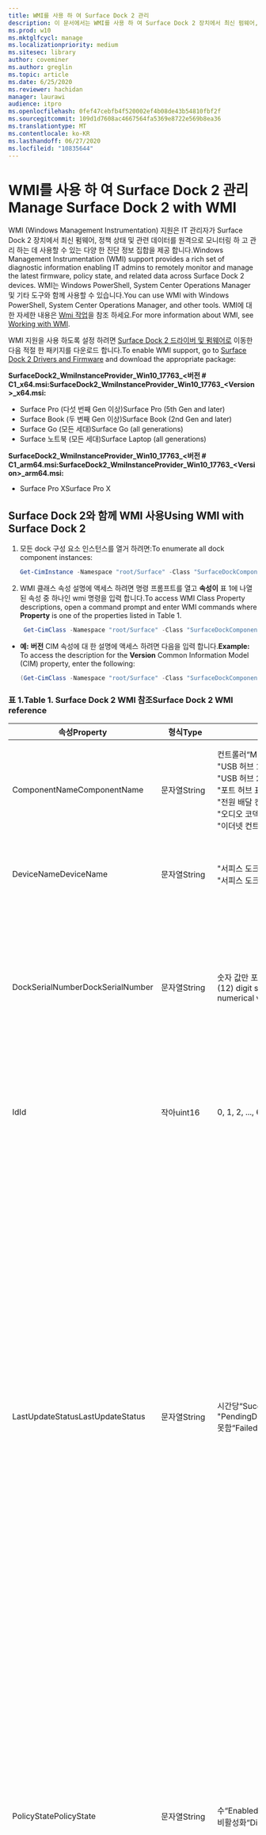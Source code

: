 ```yaml
---
title: WMI를 사용 하 여 Surface Dock 2 관리
description: 이 문서에서는 WMI를 사용 하 여 Surface Dock 2 장치에서 최신 펌웨어, 정책 상태 및 관련 데이터를 원격으로 모니터링 하 고 관리 하는 방법에 대해 설명 합니다.
ms.prod: w10
ms.mktglfcycl: manage
ms.localizationpriority: medium
ms.sitesec: library
author: coveminer
ms.author: greglin
ms.topic: article
ms.date: 6/25/2020
ms.reviewer: hachidan
manager: laurawi
audience: itpro
ms.openlocfilehash: 0fef47cebfb4f520002ef4b08de43b54810fbf2f
ms.sourcegitcommit: 109d1d7608ac4667564fa5369e8722e569b8ea36
ms.translationtype: MT
ms.contentlocale: ko-KR
ms.lasthandoff: 06/27/2020
ms.locfileid: "10835644"
---
```

# <span data-ttu-id="88d44-103">WMI를 사용 하 여 Surface Dock 2 관리</span><span class="sxs-lookup"><span data-stu-id="88d44-103">Manage Surface Dock 2 with WMI</span></span>

<span data-ttu-id="88d44-104">WMI (Windows Management Instrumentation) 지원은 IT 관리자가 Surface Dock 2 장치에서 최신 펌웨어, 정책 상태 및 관련 데이터를 원격으로 모니터링 하 고 관리 하는 데 사용할 수 있는 다양 한 진단 정보 집합을 제공 합니다.</span><span class="sxs-lookup"><span data-stu-id="88d44-104">Windows Management Instrumentation (WMI) support provides a rich set of diagnostic information enabling IT admins to remotely monitor and manage the latest firmware, policy state, and related data across Surface Dock 2 devices.</span></span> <span data-ttu-id="88d44-105">WMI는 Windows PowerShell, System Center Operations Manager 및 기타 도구와 함께 사용할 수 있습니다.</span><span class="sxs-lookup"><span data-stu-id="88d44-105">You can use WMI with Windows PowerShell, System Center Operations Manager, and other tools.</span></span> <span data-ttu-id="88d44-106">WMI에 대 한 자세한 내용은 [Wmi 작업](https://docs.microsoft.com/powershell/scripting/learn/ps101/07-working-with-wmi?view=powershell-5.1)을 참조 하세요.</span><span class="sxs-lookup"><span data-stu-id="88d44-106">For more information about WMI, see [Working with WMI](https://docs.microsoft.com/powershell/scripting/learn/ps101/07-working-with-wmi?view=powershell-5.1).</span></span> 

<span data-ttu-id="88d44-107">WMI 지원을 사용 하도록 설정 하려면 [Surface Dock 2 드라이버 및 펌웨어로](https://www.microsoft.com/download/details.aspx?id=101317) 이동한 다음 적절 한 패키지를 다운로드 합니다.</span><span class="sxs-lookup"><span data-stu-id="88d44-107">To enable WMI support, go to [Surface Dock 2 Drivers and Firmware](https://www.microsoft.com/download/details.aspx?id=101317) and download the appropriate package:</span></span>

**<span data-ttu-id="88d44-108">SurfaceDock2_WmiInstanceProvider_Win10_17763_&#60;버전 # C1_x64.msi:</span><span class="sxs-lookup"><span data-stu-id="88d44-108">SurfaceDock2_WmiInstanceProvider_Win10_17763_&#60;Version&#62;_x64.msi:</span></span>**<br>

- <span data-ttu-id="88d44-109">Surface Pro (다섯 번째 Gen 이상)</span><span class="sxs-lookup"><span data-stu-id="88d44-109">Surface Pro (5th Gen and later)</span></span>
- <span data-ttu-id="88d44-110">Surface Book (두 번째 Gen 이상)</span><span class="sxs-lookup"><span data-stu-id="88d44-110">Surface Book (2nd Gen and later)</span></span>
- <span data-ttu-id="88d44-111">Surface Go (모든 세대)</span><span class="sxs-lookup"><span data-stu-id="88d44-111">Surface Go (all generations)</span></span>
- <span data-ttu-id="88d44-112">Surface 노트북 (모든 세대)</span><span class="sxs-lookup"><span data-stu-id="88d44-112">Surface Laptop (all generations)</span></span>

 **<span data-ttu-id="88d44-113">SurfaceDock2_WmiInstanceProvider_Win10_17763_&#60;버전 # C1_arm64.msi:</span><span class="sxs-lookup"><span data-stu-id="88d44-113">SurfaceDock2_WmiInstanceProvider_Win10_17763_&#60;Version&#62;_arm64.msi:</span></span>** <br>

- <span data-ttu-id="88d44-114">Surface Pro X</span><span class="sxs-lookup"><span data-stu-id="88d44-114">Surface Pro X</span></span>

## <span data-ttu-id="88d44-115">Surface Dock 2와 함께 WMI 사용</span><span class="sxs-lookup"><span data-stu-id="88d44-115">Using WMI with Surface Dock 2</span></span>

1. <span data-ttu-id="88d44-116">모든 dock 구성 요소 인스턴스를 열거 하려면:</span><span class="sxs-lookup"><span data-stu-id="88d44-116">To enumerate all dock component instances:</span></span>

    ```PowerShell
    Get-CimInstance -Namespace "root/Surface" -Class "SurfaceDockComponent" 
    ```
2. <span data-ttu-id="88d44-117">WMI 클래스 속성 설명에 액세스 하려면 명령 프롬프트를 열고 **속성이** 표 1에 나열 된 속성 중 하나인 wmi 명령을 입력 합니다.</span><span class="sxs-lookup"><span data-stu-id="88d44-117">To access WMI Class Property descriptions, open a command prompt and enter WMI commands where **Property** is one of the properties listed in Table 1.</span></span>

    ```PowerShell
     Get-CimClass -Namespace "root/Surface" -Class "SurfaceDockComponent").CimClassProperties["<Property>"]
    ```

- <span data-ttu-id="88d44-118">**예:** **버전** CIM 속성에 대 한 설명에 액세스 하려면 다음을 입력 합니다.</span><span class="sxs-lookup"><span data-stu-id="88d44-118">**Example:** To access the description for the **Version** Common Information Model (CIM) property, enter the following:</span></span>
    ```PowerShell
    (Get-CimClass -Namespace "root/Surface" -Class "SurfaceDockComponent").CimClassProperties["Version"].Qualifiers["Description"].Value
    ```
 
 ### <span data-ttu-id="88d44-119">표 1.</span><span class="sxs-lookup"><span data-stu-id="88d44-119">Table 1.</span></span> <span data-ttu-id="88d44-120">Surface Dock 2 WMI 참조</span><span class="sxs-lookup"><span data-stu-id="88d44-120">Surface Dock 2 WMI reference</span></span>

| <span data-ttu-id="88d44-121">속성</span><span class="sxs-lookup"><span data-stu-id="88d44-121">Property</span></span>         | <span data-ttu-id="88d44-122">형식</span><span class="sxs-lookup"><span data-stu-id="88d44-122">Type</span></span>   | <span data-ttu-id="88d44-123">예상 값</span><span class="sxs-lookup"><span data-stu-id="88d44-123">Expected Value(s)</span></span>                                                                                                                                                                                                            | <span data-ttu-id="88d44-124">설명</span><span class="sxs-lookup"><span data-stu-id="88d44-124">Description</span></span>                                                                                                                                                                                                                                                                                                                                                                                                                                                                                                                                                                                                                                                                                                                                                                                                                                                                                                                                                                                                                                                                                                                                                                                                                                                                                                                                                                                                                                                                                                                                                                                                                                                                                                                                                                                                 |
| ---------------- | ------ | ---------------------------------------------------------------------------------------------------------------------------------------------------------------------------------------------------------------------------- | ----------------------------------------------------------------------------------------------------------------------------------------------------------------------------------------------------------------------------------------------------------------------------------------------------------------------------------------------------------------------------------------------------------------------------------------------------------------------------------------------------------------------------------------------------------------------------------------------------------------------------------------------------------------------------------------------------------------------------------------------------------------------------------------------------------------------------------------------------------------------------------------------------------------------------------------------------------------------------------------------------------------------------------------------------------------------------------------------------------------------------------------------------------------------------------------------------------------------------------------------------------------------------------------------------------------------------------------------------------------------------------------------------------------------------------------------------------------------------------------------------------------------------------------------------------------------------------------------------------------------------------------------------------------------------------------------------------------------------------------------------------------------------------------------------------- |
| <span data-ttu-id="88d44-125">ComponentName</span><span class="sxs-lookup"><span data-stu-id="88d44-125">ComponentName</span></span>    | <span data-ttu-id="88d44-126">문자열</span><span class="sxs-lookup"><span data-stu-id="88d44-126">String</span></span> | <span data-ttu-id="88d44-127">컨트롤러</span><span class="sxs-lookup"><span data-stu-id="88d44-127">“Microcontroller”</span></span> <br><span data-ttu-id="88d44-128">"USB 허브 1"</span><span class="sxs-lookup"><span data-stu-id="88d44-128">“USB Hub 1”</span></span> <br><span data-ttu-id="88d44-129">"USB 허브 2"</span><span class="sxs-lookup"><span data-stu-id="88d44-129">“USB Hub 2”</span></span> <br><span data-ttu-id="88d44-130">"포트 허브 표시"</span><span class="sxs-lookup"><span data-stu-id="88d44-130">“Display Port Hub”</span></span> <br><span data-ttu-id="88d44-131">"전원 배달 컨트롤러"</span><span class="sxs-lookup"><span data-stu-id="88d44-131">“Power Delivery Controller”</span></span> <br><span data-ttu-id="88d44-132">"오디오 코덱"</span><span class="sxs-lookup"><span data-stu-id="88d44-132">“Audio Codec”</span></span> <br><span data-ttu-id="88d44-133">"이더넷 컨트롤러"</span><span class="sxs-lookup"><span data-stu-id="88d44-133">“Ethernet Controller”</span></span>                                                                         | <span data-ttu-id="88d44-134">다음 속성에는 제공 되는 CIM (Common Information Model) 클래스 데이터에 해당 하는 장치 구성 요소의 특정 이름이 나열 됩니다.</span><span class="sxs-lookup"><span data-stu-id="88d44-134">The following property lists the specific name of the device component that the accompanying Common Information Model (CIM) class data corresponds to.</span></span>                                                                                                                                                                                                                                                                                                                                                                                                                                                                                                                                                                                                                                                                                                                                                                                                                                                                                                                                                                                                                                                                                                                                                                                                                                                                                                                                                                                                                                                                                                                                                                                                                                                  |
| <span data-ttu-id="88d44-135">DeviceName</span><span class="sxs-lookup"><span data-stu-id="88d44-135">DeviceName</span></span>       | <span data-ttu-id="88d44-136">문자열</span><span class="sxs-lookup"><span data-stu-id="88d44-136">String</span></span> | <span data-ttu-id="88d44-137">"서피스 도크 1"</span><span class="sxs-lookup"><span data-stu-id="88d44-137">“Surface Dock 1”</span></span> <br><span data-ttu-id="88d44-138">"서피스 도크 2"</span><span class="sxs-lookup"><span data-stu-id="88d44-138">“Surface Dock 2”</span></span>                                                                                                                                                                                        | <span data-ttu-id="88d44-139">다음 속성에는 특정 장치 구성 요소가 속한 dock 장치의 이름이 포함 되어 있습니다.</span><span class="sxs-lookup"><span data-stu-id="88d44-139">The following property contains the name of the dock device that the specific device component belongs to.</span></span>                                                                                                                                                                                                                                                                                                                                                                                                                                                                                                                                                                                                                                                                                                                                                                                                                                                                                                                                                                                                                                                                                                                                                                                                                                                                                                                                                                                                                                                                                                                                                                                                                                                                                               |
| <span data-ttu-id="88d44-140">DockSerialNumber</span><span class="sxs-lookup"><span data-stu-id="88d44-140">DockSerialNumber</span></span> | <span data-ttu-id="88d44-141">문자열</span><span class="sxs-lookup"><span data-stu-id="88d44-141">String</span></span> | <span data-ttu-id="88d44-142">숫자 값만 포함 하는 12 개의 숫자 일련 번호</span><span class="sxs-lookup"><span data-stu-id="88d44-142">A twelve (12) digit serial number containing only numerical values</span></span>                                                                                                                                                           | <span data-ttu-id="88d44-143">다음 속성은 연결 된 dock 장치의 일련 번호를 기록 합니다.</span><span class="sxs-lookup"><span data-stu-id="88d44-143">The following property records the serial number of the attached dock device.</span></span> <span data-ttu-id="88d44-144">이 일련 번호는 동일한 dock 장치에 속하는 모든 구성 요소에 대해 동일 합니다.</span><span class="sxs-lookup"><span data-stu-id="88d44-144">This serial number is the exact same for every component as they belong to the same dock device.</span></span> <span data-ttu-id="88d44-145">참조를 위해이 일련 번호를 실제로 서피스 도크 자체의 아래쪽에서 찾을 수 있습니다.</span><span class="sxs-lookup"><span data-stu-id="88d44-145">For reference, this serial number can be found physically on the underside of the Surface Dock itself.</span></span>                                                                                                                                                                                                                                                                                                                                                                                                                                                                                                                                                                                                                                                                                                                                                                                                                                                                                                                                                                                                                                                                                                                                                                                                                                                                                                                                                                                                                                                                                                                    |
| <span data-ttu-id="88d44-146">Id</span><span class="sxs-lookup"><span data-stu-id="88d44-146">Id</span></span>               | <span data-ttu-id="88d44-147">작아</span><span class="sxs-lookup"><span data-stu-id="88d44-147">uint16</span></span> | <span data-ttu-id="88d44-148">0, 1, 2, ..., 65535</span><span class="sxs-lookup"><span data-stu-id="88d44-148">0, 1, 2, ..., 65535</span></span>                                                                                                                                                                                                          | <span data-ttu-id="88d44-149">다음 속성은 0에서 시작 하 여 개수를 계산 하는 고유 Id입니다.</span><span class="sxs-lookup"><span data-stu-id="88d44-149">The following property is a unique Id that starts from zero (0) and counts up.</span></span> <span data-ttu-id="88d44-150">이 변수는 열거 된 WMI 인스턴스의 번호를 매기는 데 사용 됩니다.</span><span class="sxs-lookup"><span data-stu-id="88d44-150">This variable is used for numbering the enumerated WMI instances.</span></span>                                                                                                                                                                                                                                                                                                                                                                                                                                                                                                                                                                                                                                                                                                                                                                                                                                                                                                                                                                                                                                                                                                                                                                                                                                                                                                                                                                                                                                                                                                                                                                                                                                                        |
| <span data-ttu-id="88d44-151">LastUpdateStatus</span><span class="sxs-lookup"><span data-stu-id="88d44-151">LastUpdateStatus</span></span> | <span data-ttu-id="88d44-152">문자열</span><span class="sxs-lookup"><span data-stu-id="88d44-152">String</span></span> | <span data-ttu-id="88d44-153">시간당</span><span class="sxs-lookup"><span data-stu-id="88d44-153">“Success”</span></span> <br><span data-ttu-id="88d44-154">"PendingDockReattach"</span><span class="sxs-lookup"><span data-stu-id="88d44-154">“PendingDockReattach”</span></span> <br><span data-ttu-id="88d44-155">못함</span><span class="sxs-lookup"><span data-stu-id="88d44-155">“Failed”</span></span>                                                                                                                                                                             | <span data-ttu-id="88d44-156">다음 속성은 해당 장치 구성 요소에 대해 마지막으로 시도한 CFU (구성 요소 펌웨어 업데이트) 상태를 자세히 설명 합니다.</span><span class="sxs-lookup"><span data-stu-id="88d44-156">The following property details the last attempted Component Firmware Update (CFU) status for the device component in question.</span></span> <span data-ttu-id="88d44-157">사용할 수 있는 값은 **성공,** **보류 중인 도크** 다시 연결, **실패입니다.**</span><span class="sxs-lookup"><span data-stu-id="88d44-157">Possible values are: **Success,** **Pending Dock Reattach,** and **Failed.**</span></span><br><br><br><span data-ttu-id="88d44-158">- **성공** 하면 이전에 적용 한 새 펌웨어가 성공적으로 적용 되었음을 나타냅니다.</span><span class="sxs-lookup"><span data-stu-id="88d44-158">- **Success** indicates that previously applied new firmware was applied successfully</span></span><br><span data-ttu-id="88d44-159">- **보류 중인 Dock** 다시 연결 장치 구성 요소에 대해 보류 중인 새 업데이트가 있고 사용자가 Dock의 Surface connector를 분리 하 여 다시 연결 해야 새 업데이트를 적용할 수 있습니다.</span><span class="sxs-lookup"><span data-stu-id="88d44-159">- **Pending Dock Reattach** indicates there is a new update pending for the device component and the user must detach and reattach the Dock’s Surface connector in order to apply the new update.</span></span><br><span data-ttu-id="88d44-160">- **Failed** 는 CFU 프로세스 중에 적법 한 오류가 발생 했거나 주변 장치가 예상 버전으로 부팅 되지 않았다는 것을 나타냅니다.</span><span class="sxs-lookup"><span data-stu-id="88d44-160">- **Failed** indicates that a possible legitimate error occurred during the CFU process or the peripheral did not boot up in the expected version.</span></span> <span data-ttu-id="88d44-161">**실패** 한 경우 장치가 작동 하지 않음을 나타내는 것이 아니라 장치를 업데이트 하려고 할 때 오류가 발생 한 것입니다.</span><span class="sxs-lookup"><span data-stu-id="88d44-161">In the **Failed** case, this is not an indication that the device is not working, but rather something erroneous occurred when trying to update the device.</span></span> <span data-ttu-id="88d44-162">이러한 경우에는 이전 펌웨어가 계속 실행 됩니다.</span><span class="sxs-lookup"><span data-stu-id="88d44-162">In such case, the previous firmware will continue to run.</span></span>                                                                                                                                                                                                                                                                                                                                                                                                                                                                                                                                                                                                                                                                                                                                                                                                                                                                                                                         |
| <span data-ttu-id="88d44-163">PolicyState</span><span class="sxs-lookup"><span data-stu-id="88d44-163">PolicyState</span></span>      | <span data-ttu-id="88d44-164">문자열</span><span class="sxs-lookup"><span data-stu-id="88d44-164">String</span></span> | <span data-ttu-id="88d44-165">수</span><span class="sxs-lookup"><span data-stu-id="88d44-165">“Enabled”</span></span> <br><span data-ttu-id="88d44-166">비활성화</span><span class="sxs-lookup"><span data-stu-id="88d44-166">“Disabled”</span></span>                                                                                                                                                                                                     | <span data-ttu-id="88d44-167">다음 속성은 장치 구성 요소에 대 한 현재 Surface Enterprise 관리 모드 (SEMM) 정책을 나타냅니다.</span><span class="sxs-lookup"><span data-stu-id="88d44-167">The following property indicates the current Surface Enterprise Management Mode (SEMM) policy for the device component.</span></span> <span data-ttu-id="88d44-168">가능한 값은 **사용** 및 **사용 안 함입니다.**</span><span class="sxs-lookup"><span data-stu-id="88d44-168">Possible values are: **Enabled** and **Disabled.**</span></span><br><br><br><span data-ttu-id="88d44-169">- **ENABLED** mm 시스템에서 장치 구성 요소에 액세스 하 고 사용 하도록 호스트 디바이스에서 허용 했음을 나타냅니다.</span><span class="sxs-lookup"><span data-stu-id="88d44-169">- **Enabled** indicates that the SEMM system has allowed the host device to access and use the device component</span></span><br><span data-ttu-id="88d44-170">- **사용 안 함** 은 semm 시스템에서 장치 구성 요소를 액세스 하 고 사용 하는 것을 금지 했음을 나타냅니다.</span><span class="sxs-lookup"><span data-stu-id="88d44-170">- **Disabled** indicates that the SEMM system has disallowed and thereby prevented the host machine from accessing and using the device component.</span></span>                                                                                                                                                                                                                                                                                                                                                                                                                                                                                                                                                                                                                                                                                                                                                                                                                                                                                                                                                                                                                                                                                                                                                                                                                                                                                                                                                     |
| <span data-ttu-id="88d44-171">ProductId</span><span class="sxs-lookup"><span data-stu-id="88d44-171">ProductId</span></span>        | <span data-ttu-id="88d44-172">String []</span><span class="sxs-lookup"><span data-stu-id="88d44-172">String[]</span></span> | <span data-ttu-id="88d44-173">"지 수"에서 "0xFFFF" 까지의 각 범위에 해당 하는 16 진수 문자열 목록</span><span class="sxs-lookup"><span data-stu-id="88d44-173">A list of hex strings, which can each range from “0x0000” to “0xFFFF”</span></span>                                                                                                                                                        | <span data-ttu-id="88d44-174">다음 속성은 장치 구성 요소의 PID (Product Id)를 분류 합니다.</span><span class="sxs-lookup"><span data-stu-id="88d44-174">The following property classifies the Product Id (PID) of the device component.</span></span> <span data-ttu-id="88d44-175">둘 이상의 PID가 나열 될 수 있습니다.</span><span class="sxs-lookup"><span data-stu-id="88d44-175">It is possible for there to be more than one PID listed.</span></span> <span data-ttu-id="88d44-176">예를 들어 USB 허브의 경우 수퍼 속도 (SS)와 고속 (HS) 장치가 모두 단수형 "허브"로 lumped 됩니다.</span><span class="sxs-lookup"><span data-stu-id="88d44-176">In the case of a USB Hub, for example, both Super Speed (SS) and High Speed (HS) devices are lumped into a singular “Hub."</span></span> <span data-ttu-id="88d44-177">따라서이 배열 내에는 2 개의 Pid가 표시 됩니다.</span><span class="sxs-lookup"><span data-stu-id="88d44-177">Therefore, two (2) PIDs would be listed within this array.</span></span>                                                                                                                                                                                                                                                                                                                                                                                                                                                                                                                                                                                                                                                                                                                                                                                                                                                                                                                                                                                                                                                                                                                                                                                                                                                                                                                                                                                                                                                                           |
| <span data-ttu-id="88d44-178">Status</span><span class="sxs-lookup"><span data-stu-id="88d44-178">Status</span></span>           | <span data-ttu-id="88d44-179">문자열</span><span class="sxs-lookup"><span data-stu-id="88d44-179">String</span></span> | <span data-ttu-id="88d44-180">확인</span><span class="sxs-lookup"><span data-stu-id="88d44-180">“OK”</span></span> <br><span data-ttu-id="88d44-181">끊어지는</span><span class="sxs-lookup"><span data-stu-id="88d44-181">“Disconnected”</span></span> <br><span data-ttu-id="88d44-182">오류</span><span class="sxs-lookup"><span data-stu-id="88d44-182">“Error”</span></span> <br><span data-ttu-id="88d44-183">누락</span><span class="sxs-lookup"><span data-stu-id="88d44-183">“Missing”</span></span> <br><span data-ttu-id="88d44-184">"DeviceHandleInUse"</span><span class="sxs-lookup"><span data-stu-id="88d44-184">“DeviceHandleInUse”</span></span> <br><span data-ttu-id="88d44-185">비활성화</span><span class="sxs-lookup"><span data-stu-id="88d44-185">“Disabled”</span></span> <br><span data-ttu-id="88d44-186">"NotSupportedByWmi"</span><span class="sxs-lookup"><span data-stu-id="88d44-186">“NotSupportedByWmi”</span></span>                                                                                                             | <span data-ttu-id="88d44-187">다음 속성은 호스트 컴퓨터에 대 한 도크 연결 상태를 설명 합니다.</span><span class="sxs-lookup"><span data-stu-id="88d44-187">The following property describes the state of the Dock’s connection to the host machine.</span></span> <span data-ttu-id="88d44-188">사용할 수 있는 값은 **OK,** **Disconnected,** **Error,** **Missing,** **DeviceHandleInUse,\*\*\*\*Disabled,** **notsupportedbywmi입니다** .  </span><span class="sxs-lookup"><span data-stu-id="88d44-188">Possible values are: **OK,** **Disconnected,** **Error,** **Missing,** **DeviceHandleInUse,**  **Disabled,** and **NotSupportedByWmi.**</span></span> <br><span data-ttu-id="88d44-189">- **OK** 는 장치가 호스트 컴퓨터에 성공적으로 연결 되었고 문제가 존재 하지 않음을 나타내고,이는 해당 기능을 금지 합니다.</span><span class="sxs-lookup"><span data-stu-id="88d44-189">- **OK** indicates that the device is successfully connected to the host machine and no problems exist, which would inhibit its functionality</span></span> <br><span data-ttu-id="88d44-190">- **Disconnected** 는 모든 장치 구성 요소에 대 한 연결을 제공 하는 Surface connector가 현재 호스트 컴퓨터에 연결 되어 있지 않음을 나타냅니다.</span><span class="sxs-lookup"><span data-stu-id="88d44-190">- **Disconnected** indicates that the Surface connector, which provides the connection for all the device components, is currently not attached to the host machine.</span></span> <br><span data-ttu-id="88d44-191">- **오류** 는 디바이스 인스턴스에서 발생할 수 있는 문제를 나타내고 디바이스 인터페이스에 장치 관리자에서 노란색 느낌표가 표시 되는 것 보다 더 많은 경우 발생 한 오류 유형에 대 한 자세한 내용은 **StatusCode** 속성을 확인 하세요.</span><span class="sxs-lookup"><span data-stu-id="88d44-191">- **Error** indicates a potential issue with the device instance and the device interface has more than likely been labeled with a yellow exclamation point in the Device Manager – check the **StatusCode** property for more detailed information on the type of error that occurred.</span></span> <br><span data-ttu-id="88d44-192">- **Missing** 장치가 호스트 컴퓨터에 열거 되었다고 예상 했지만 어떤 이유로 든 지는 것을 나타냅니다.</span><span class="sxs-lookup"><span data-stu-id="88d44-192">- **Missing** indicates that the device was expected to have enumerated on the host machine, but for some reason did not.</span></span> <span data-ttu-id="88d44-193">**StatusCode** 속성은이 잘못 된 상황을 나타내기 위해 24 값을 보유 합니다.</span><span class="sxs-lookup"><span data-stu-id="88d44-193">The **StatusCode** property will hold the value of 24 to indicate this erroneous situation.</span></span><br><span data-ttu-id="88d44-194">- **DeviceHandleInUse** 는 다른 프로세스가 현재 장치와 통신 하 고 있음을 나타내며,이는 해당 통신 요청 으로부터이 WMI (Windows Management Instrumentation) 인스턴스 공급자를 금지 합니다.</span><span class="sxs-lookup"><span data-stu-id="88d44-194">- **DeviceHandleInUse** indicates that another process is currently communicating with the device, which prohibits this Windows Management Instrumentation (WMI) Instance Provider from its communication requests.</span></span> <span data-ttu-id="88d44-195">WMI 명령을 다시 실행 해 보세요!</span><span class="sxs-lookup"><span data-stu-id="88d44-195">Try executing your WMI command again!</span></span> <br> <span data-ttu-id="88d44-196">- **Disabled** 현재 Surface Enterprise 관리 모드 (semm) 정책이 허용 되지 않아 호스트 컴퓨터에서 장치 구성 요소에 액세스 하거나 사용 하지 못하도록 한다는 것을 나타냅니다.</span><span class="sxs-lookup"><span data-stu-id="88d44-196">- **Disabled** indicates that the current Surface Enterprise Management Mode (SEMM) policy has disallowed and thereby prevented the host machine from accessing and using the device component.</span></span> <span data-ttu-id="88d44-197">자세한 내용은 **Policystate** 속성 필드를 참조 하세요.</span><span class="sxs-lookup"><span data-stu-id="88d44-197">See the **PolicyState** property field for more information.</span></span><br><span data-ttu-id="88d44-198">- **Notsupportedbywmi** 는 연결 된 도크가 현재이 WMI 공급자에서 지원 되지 않음을 나타냅니다.</span><span class="sxs-lookup"><span data-stu-id="88d44-198">- **NotSupportedByWmi** indicates the connected dock is currently not supported by this WMI Provider.</span></span> <span data-ttu-id="88d44-199">이 상태는이 WMI 인스턴스 공급자가 현재 지원 하지 않는 Surface Dock 1에 대해 표시 됩니다.</span><span class="sxs-lookup"><span data-stu-id="88d44-199">This status will appear for the Surface Dock 1, which is currently not supported by this WMI Instance Provider.</span></span>|
| <span data-ttu-id="88d44-200">StatusCode</span><span class="sxs-lookup"><span data-stu-id="88d44-200">StatusCode</span></span>       | <span data-ttu-id="88d44-201">uint32</span><span class="sxs-lookup"><span data-stu-id="88d44-201">uint32</span></span> | <span data-ttu-id="88d44-202">CIM_LogicalDevice WMI 클래스 ( *cimwin32*내)에서 가져온 [장치 관리자 오류 코드](https://docs.microsoft.com/windows-hardware/drivers/install/device-manager-error-messages)</span><span class="sxs-lookup"><span data-stu-id="88d44-202">[Device Manager Error Code](https://docs.microsoft.com/windows-hardware/drivers/install/device-manager-error-messages) obtained from the CIM_LogicalDevice WMI Class (within *cimwin32.mof*)</span></span> | <span data-ttu-id="88d44-203">다음 속성은 지정 된 dock 구성 요소에 대 한 장치 관리자 오류 코드를 제공 합니다.</span><span class="sxs-lookup"><span data-stu-id="88d44-203">The following property provides the Device Manager error code for the given dock component.</span></span> <span data-ttu-id="88d44-204">값 0은 dock 구성 요소가 올바르게 작동 하 고 있음을 나타냅니다. 값이 0 보다 크면 dock 구성 요소에 문제가 있거나 오류가 발생할 수 있음을 나타냅니다.</span><span class="sxs-lookup"><span data-stu-id="88d44-204">A value of zero (0) indicates that the dock component is working correctly; a value greater than zero (0) indicates an issue or a possible error with the dock component.</span></span> <span data-ttu-id="88d44-205">Dock 구성 요소는 여러 장치 인터페이스로 열거 될 수 있기 때문에 추가 장치 관리자 오류 코드가 있을 수 있습니다.</span><span class="sxs-lookup"><span data-stu-id="88d44-205">Because the dock component may enumerate with several device interfaces, it is possible there may be additional Device Manager error codes.</span></span> <span data-ttu-id="88d44-206">이 속성 필드에는 여러 개를 사용할 수 있는 경우에도 단일 오류 코드만 나열 됩니다.</span><span class="sxs-lookup"><span data-stu-id="88d44-206">This property field only lists a single error code even if multiple are available.</span></span> <span data-ttu-id="88d44-207">장치 관리자는 특정 오류 코드가 발생 한 경우에만 노란색 느낌표를 사용 하 여 디바이스에 레이블을 지정 합니다.</span><span class="sxs-lookup"><span data-stu-id="88d44-207">The Device Manager will label the device with a yellow exclamation point only when certain error codes have occurred.</span></span>                                                                                                                                                                                                                                                                                                                                                                                                                                                                                                                                                                                                                                                                                                                                                                                                                                                                                                                                                                                                                                                                                                                                                                                |
| <span data-ttu-id="88d44-208">VendorId</span><span class="sxs-lookup"><span data-stu-id="88d44-208">VendorId</span></span>         | <span data-ttu-id="88d44-209">문자열</span><span class="sxs-lookup"><span data-stu-id="88d44-209">String</span></span> | <span data-ttu-id="88d44-210">"0."에서 "0xFFFF" 까지의 범위에 있는 16 진수 문자열</span><span class="sxs-lookup"><span data-stu-id="88d44-210">A hex string that can range from “0x0000” to “0xFFFF”</span></span>                                                                                                                                                                        | <span data-ttu-id="88d44-211">다음 속성은 장치 구성 요소의 특정 공급 업체 Id (VID)를 설명 합니다.</span><span class="sxs-lookup"><span data-stu-id="88d44-211">The following property notes the specific Vendor Id (VID) of the device component.</span></span>                                                                                                                                                                                                                                                                                                                                                                                                                                                                                                                                                                                                                                                                                                                                                                                                                                                                                                                                                                                                                                                                                                                                                                                                                                                                                                                                                                                                                                                                                                                                                                                                                                                                                                                       |
| <span data-ttu-id="88d44-212">버전</span><span class="sxs-lookup"><span data-stu-id="88d44-212">Version</span></span>          | <span data-ttu-id="88d44-213">문자열</span><span class="sxs-lookup"><span data-stu-id="88d44-213">String</span></span> | <span data-ttu-id="88d44-214">"X.y. z"와 같이 폼이 있는 버전 문자열입니다. 여기서 x, y 및 z는 숫자 값입니다.</span><span class="sxs-lookup"><span data-stu-id="88d44-214">A version string, which has the form as follows: “x.y.z”, where x, y, and z are numerical values.</span></span>                                                                                                                            | <span data-ttu-id="88d44-215">다음 속성은 현재 장치 구성 요소에서 실행 중인 펌웨어의 현재 버전을 지정 합니다.</span><span class="sxs-lookup"><span data-stu-id="88d44-215">The following property specifies the current version of the firmware, which is currently running on the device component.</span></span>                                                                                                                                                                                                                                                                                                                                                                                                                                                                                                                                                                                                                                                                                                                                                                                                                                                                                                                                                                                                                                                                                                                                                                                                                                                                                                                                                                                                                                                                                                                                                                                                                                                                                |


## <span data-ttu-id="88d44-216">자세히 알아보기</span><span class="sxs-lookup"><span data-stu-id="88d44-216">Learn more</span></span>

- [<span data-ttu-id="88d44-217">보안 Surface Dock 2 포트 (SEMM)</span><span class="sxs-lookup"><span data-stu-id="88d44-217">Secure Surface Dock 2 ports with SEMM</span></span>](secure-surface-dock-ports-semm.md)
- [<span data-ttu-id="88d44-218">Surface Dock 2의 새로운 기능</span><span class="sxs-lookup"><span data-stu-id="88d44-218">What's new in Surface Dock 2</span></span>](surface-dock-whats-new.md)
- [<span data-ttu-id="88d44-219">장치 관리자 오류 코드</span><span class="sxs-lookup"><span data-stu-id="88d44-219">Device Manager error codes</span></span>](https://docs.microsoft.com/windows-hardware/drivers/install/device-manager-error-messages)
- [<span data-ttu-id="88d44-220">WMI 작업</span><span class="sxs-lookup"><span data-stu-id="88d44-220">Working with WMI</span></span>](https://docs.microsoft.com/powershell/scripting/learn/ps101/07-working-with-wmi?view=powershell-5.1)
